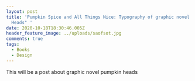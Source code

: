 ```yaml
---
layout: post
title: 'Pumpkin Spice and All Things Nice: Typography of graphic novel "Pumpkin
  Heads" '
date: 2020-10-18T18:30:46.005Z
header_feature_image: ../uploads/saofsot.jpg
comments: true
tags:
  - Books
  - Design
---
```

This will be a post about graphic novel pumpkin heads